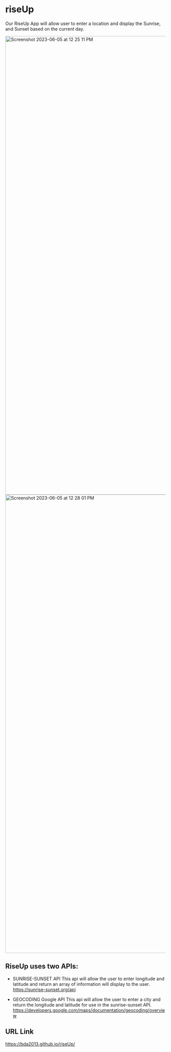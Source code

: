 # riseUp

Our RiseUp App will allow user to enter a location and display the Sunrise, and Sunset based on the current day.

<img width="1440" alt="Screenshot 2023-06-05 at 12 25 11 PM" src="https://github.com/BDA2013/riseUp/assets/129307670/c9d64cd7-17e9-470b-8630-ec8acb13092f">

<img width="1440" alt="Screenshot 2023-06-05 at 12 28 01 PM" src="https://github.com/BDA2013/riseUp/assets/129307670/bcb28284-7b47-4adf-9467-151332e399a6">


## RiseUp uses two APIs:
* SUNRISE-SUNSET API 
This api will allow the user to enter longitude and latitude and return an array of information  will display to the user.<br/>
https://sunrise-sunset.org/api

* GEOCODING Google API 
This api will allow the user to enter a city and return the longitude and latitude for use in the sunrise-sunset API.<br/>
https://developers.google.com/maps/documentation/geocoding/overview

## URL Link
https://bda2013.github.io/riseUp/
